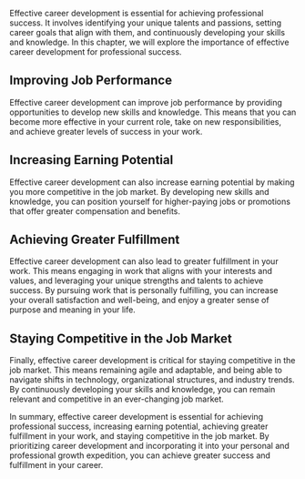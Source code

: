 
Effective career development is essential for achieving professional success. It involves identifying your unique talents and passions, setting career goals that align with them, and continuously developing your skills and knowledge. In this chapter, we will explore the importance of effective career development for professional success.

Improving Job Performance
-------------------------

Effective career development can improve job performance by providing opportunities to develop new skills and knowledge. This means that you can become more effective in your current role, take on new responsibilities, and achieve greater levels of success in your work.

Increasing Earning Potential
----------------------------

Effective career development can also increase earning potential by making you more competitive in the job market. By developing new skills and knowledge, you can position yourself for higher-paying jobs or promotions that offer greater compensation and benefits.

Achieving Greater Fulfillment
-----------------------------

Effective career development can also lead to greater fulfillment in your work. This means engaging in work that aligns with your interests and values, and leveraging your unique strengths and talents to achieve success. By pursuing work that is personally fulfilling, you can increase your overall satisfaction and well-being, and enjoy a greater sense of purpose and meaning in your life.

Staying Competitive in the Job Market
-------------------------------------

Finally, effective career development is critical for staying competitive in the job market. This means remaining agile and adaptable, and being able to navigate shifts in technology, organizational structures, and industry trends. By continuously developing your skills and knowledge, you can remain relevant and competitive in an ever-changing job market.

In summary, effective career development is essential for achieving professional success, increasing earning potential, achieving greater fulfillment in your work, and staying competitive in the job market. By prioritizing career development and incorporating it into your personal and professional growth expedition, you can achieve greater success and fulfillment in your career.
